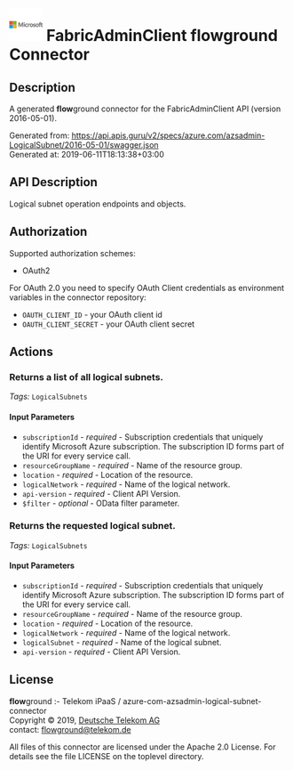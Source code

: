 # ![LOGO](logo.png) FabricAdminClient **flow**ground Connector

## Description

A generated **flow**ground connector for the FabricAdminClient API (version 2016-05-01).

Generated from: https://api.apis.guru/v2/specs/azure.com/azsadmin-LogicalSubnet/2016-05-01/swagger.json<br/>
Generated at: 2019-06-11T18:13:38+03:00

## API Description

Logical subnet operation endpoints and objects.

## Authorization

Supported authorization schemes:
- OAuth2

For OAuth 2.0 you need to specify OAuth Client credentials as environment variables in the connector repository:
* `OAUTH_CLIENT_ID` - your OAuth client id
* `OAUTH_CLIENT_SECRET` - your OAuth client secret

## Actions

### Returns a list of all logical subnets.

*Tags:* `LogicalSubnets`

#### Input Parameters
* `subscriptionId` - _required_ - Subscription credentials that uniquely identify Microsoft Azure subscription. The subscription ID forms part of the URI for every service call.
* `resourceGroupName` - _required_ - Name of the resource group.
* `location` - _required_ - Location of the resource.
* `logicalNetwork` - _required_ - Name of the logical network.
* `api-version` - _required_ - Client API Version.
* `$filter` - _optional_ - OData filter parameter.

### Returns the requested logical subnet.

*Tags:* `LogicalSubnets`

#### Input Parameters
* `subscriptionId` - _required_ - Subscription credentials that uniquely identify Microsoft Azure subscription. The subscription ID forms part of the URI for every service call.
* `resourceGroupName` - _required_ - Name of the resource group.
* `location` - _required_ - Location of the resource.
* `logicalNetwork` - _required_ - Name of the logical network.
* `logicalSubnet` - _required_ - Name of the logical subnet.
* `api-version` - _required_ - Client API Version.

## License

**flow**ground :- Telekom iPaaS / azure-com-azsadmin-logical-subnet-connector<br/>
Copyright © 2019, [Deutsche Telekom AG](https://www.telekom.de)<br/>
contact: flowground@telekom.de

All files of this connector are licensed under the Apache 2.0 License. For details
see the file LICENSE on the toplevel directory.
